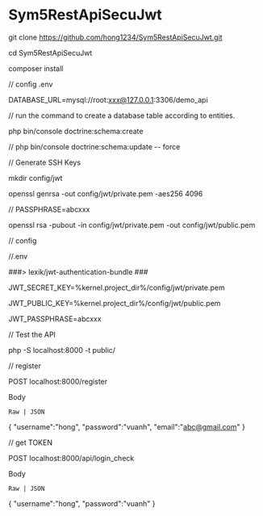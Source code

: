 # Sym5RestApiSecuJwt
git clone https://github.com/hong1234/Sym5RestApiSecuJwt.git

cd Sym5RestApiSecuJwt

composer install

// config  .env

DATABASE_URL=mysql://root:xxx@127.0.0.1:3306/demo_api

// run the command to create a database table according to entities.

php bin/console doctrine:schema:create

// php bin/console doctrine:schema:update -- force

// Generate SSH Keys

mkdir config/jwt

openssl genrsa -out config/jwt/private.pem -aes256 4096

// PASSPHRASE=abcxxx 

openssl rsa -pubout -in config/jwt/private.pem -out config/jwt/public.pem

// config

//.env

###> lexik/jwt-authentication-bundle ###

JWT_SECRET_KEY=%kernel.project_dir%/config/jwt/private.pem

JWT_PUBLIC_KEY=%kernel.project_dir%/config/jwt/public.pem

JWT_PASSPHRASE=abcxxx


// Test the API

php -S localhost:8000 -t public/

// register

POST localhost:8000/register

Body
 
    Raw | JSON

{
    "username":"hong",
    "password":"vuanh",
    "email":"abc@gmail.com"
}

// get TOKEN

POST localhost:8000/api/login_check

Body
 
    Raw | JSON

{
    "username":"hong",
    "password":"vuanh"
}

